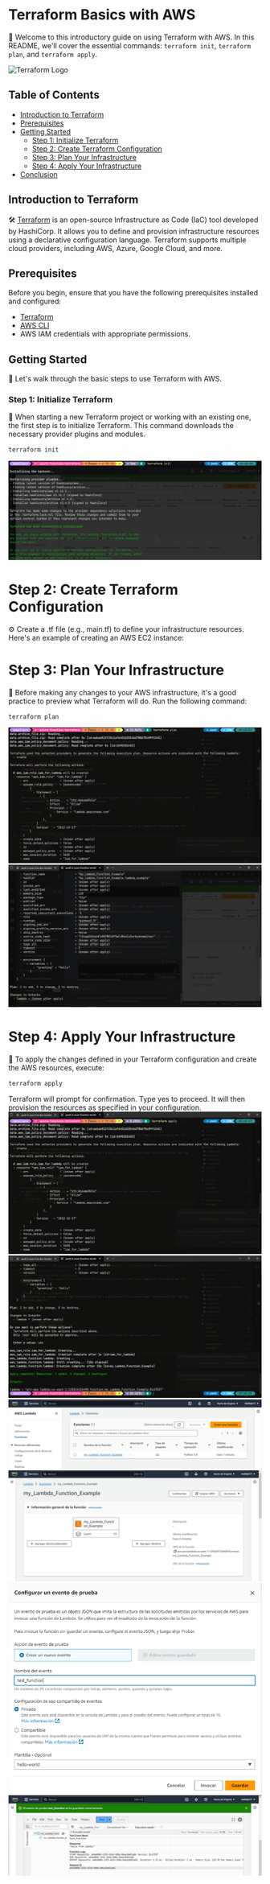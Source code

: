 # Terraform Basics with AWS

🚀 Welcome to this introductory guide on using Terraform with AWS. In this README, we'll cover the essential commands: `terraform init`, `terraform plan`, and `terraform apply`.

![Terraform Logo](https://www.terraform.io/assets/images/logo-hashicorp-3f10732f.svg)

## Table of Contents

- [Introduction to Terraform](#introduction-to-terraform)
- [Prerequisites](#prerequisites)
- [Getting Started](#getting-started)
  - [Step 1: Initialize Terraform](#step-1-initialize-terraform)
  - [Step 2: Create Terraform Configuration](#step-2-create-terraform-configuration)
  - [Step 3: Plan Your Infrastructure](#step-3-plan-your-infrastructure)
  - [Step 4: Apply Your Infrastructure](#step-4-apply-your-infrastructure)
- [Conclusion](#conclusion)

## Introduction to Terraform

🛠️ [Terraform](https://www.terraform.io/) is an open-source Infrastructure as Code (IaC) tool developed by HashiCorp. It allows you to define and provision infrastructure resources using a declarative configuration language. Terraform supports multiple cloud providers, including AWS, Azure, Google Cloud, and more.

## Prerequisites

Before you begin, ensure that you have the following prerequisites installed and configured:

- [Terraform](https://www.terraform.io/downloads.html)
- [AWS CLI](https://aws.amazon.com/cli/)
- AWS IAM credentials with appropriate permissions.

## Getting Started

🏁 Let's walk through the basic steps to use Terraform with AWS.

### Step 1: Initialize Terraform

🚀 When starting a new Terraform project or working with an existing one, the first step is to initialize Terraform. This command downloads the necessary provider plugins and modules.

```bash
terraform init

```
![Alt text](images/image-1.png)

# Step 2: Create Terraform Configuration
⚙️ Create a .tf file (e.g., main.tf) to define your infrastructure resources. Here's an example of creating an AWS EC2 instance:


# Step 3: Plan Your Infrastructure
📝 Before making any changes to your AWS infrastructure, it's a good practice to preview what Terraform will do. Run the following command:

```bash
terraform plan
```

![Alt text](images/image2.png)
![Alt text](images/image3.png)

# Step 4: Apply Your Infrastructure
🚧 To apply the changes defined in your Terraform configuration and create the AWS resources, execute:
```bash
terraform apply
```
Terraform will prompt for confirmation. Type yes to proceed. It will then provision the resources as specified in your configuration.
![Alt text](Images/image4.png)
![Alt text](Images/image5.png)
![Alt text](Images/image6.png)
![Alt text](Images/image7.png)
![Alt text](Images/image8.png)
![Alt text](Images/image9.png)

